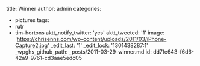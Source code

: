 title: Winner
author: admin
categories:
  - pictures
tags:
  - rutr
  - tim-hortons
aktt_notify_twitter: 'yes'
aktt_tweeted: '1'
image: 'https://chrisenns.com/wp-content/uploads/2011/03/iPhone-Capture2.jpg'
_edit_last: '1'
_edit_lock: '1301438287:1'
_wpghs_github_path: _posts/2011-03-29-winner.md
id: dd7fe643-f6d6-42a9-9761-cd3aae5edc05
